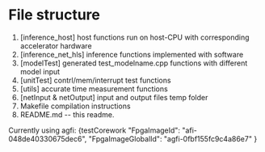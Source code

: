 <span style="display: inline-block;">

# File structure
1. [inference_host] host functions run on host-CPU with corresponding accelerator hardware
2. [inference_net_hls] inference functions implemented with software
3. [modelTest] generated test_modelname.cpp functions with different model input
4. [unitTest] contrl/mem/interrupt test functions
5. [utils] accurate time measurement functions
6. [netInput & netOutput] input and output files temp folder
7. Makefile compilation instructions
8. README.md -- this readme.


Currently using agfi:
{testCorework
    "FpgaImageId": "afi-048de40330675dec6", 
    "FpgaImageGlobalId": "agfi-0fbf155fc9c4a86e7"
}
